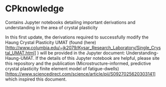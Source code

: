 # CPknowledge
Contains Jupyter notebooks detailing important derivations and understanding in the area of crystal plasticity

In this first update, the derivations required to successfully modify the Haung Crystal Plasticity UMAT (found (here)[http://www.columbia.edu/~jk2079/Kysar_Research_Laboratory/Single_Crystal_UMAT.html] ) will be provided in the Jupyter document: Understanding-Haung-UMAT.  If the details of this Jupyter notebook are helpful, please site this repository and the publication (Microstructure-informed, predictive crystal plasticity finite element model of fatigue-dwells)[https://www.sciencedirect.com/science/article/pii/S0927025620303141] which inspired this document.
